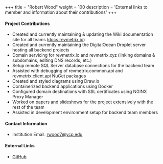 +++
title = "Robert Wood"
weight = 100
description = 'External links to member and information about their contributions'
+++

#### Project Contributions
 - Created and currently maintaining & updating the Wiki documentation site for all teams ([docs.revmetrix.io](https://docs.revmetrix.io))
 - Created and currently maintaining the DigitalOcean Droplet server hosting all backend projects
 - Domain servicing for revmetrix.io and revmetrix.xyz (linking domains & subdomains, editing DNS records, etc.)
 - Setup remote SQL Server database connections for the backend team
 - Assisted with debugging of revmetrix.common.api and revmetrix.client.api NuGet packages
 - Created and styled diagrams using Draw.io
 - Containerized backend applications using Docker
 - Configured domain destinations with SSL certificates using NGINX Proxy Manager
 - Worked on papers and slideshows for the project extensively with the rest of the team
 - Assisted in development environment setup for backend team members

#### Contact Information
 - Institution Email: rwood7@ycp.edu

#### External Links
 - [GitHub](https://github.com/robertwood68)
